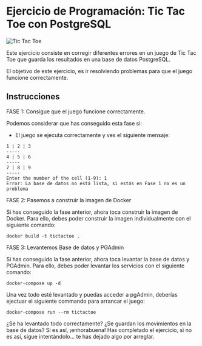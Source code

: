 # Ejercicio de Programación: Tic Tac Toe con PostgreSQL

![Tic Tac Toe](https://encrypted-tbn0.gstatic.com/images?q=tbn:ANd9GcTJd6tIrqyz0C3Quc9ohvlqK6DhvTXO2gJKQA&s)

Este ejercicio consiste en corregir diferentes errores en un juego de Tic Tac Toe que guarda los resultados en una base de datos PostgreSQL. 

El objetivo de este ejercicio, es ir resolviendo problemas para que el juego funcione correctamente.

## Instrucciones

FASE 1: Consigue que el juego funcione correctamente.

Podemos considerar que has conseguido esta fase si:

- El juego se ejecuta correctamente y ves el siguiente mensaje:

```
1 | 2 | 3
-----
4 | 5 | 6
-----
7 | 8 | 9
-----
Enter the number of the cell (1-9): 1
Error: La base de datos no está lista, si estás en Fase 1 no es un problema
```

FASE 2: Pasemos a construir la imagen de Docker

Si has conseguido la fase anterior, ahora toca construir la imagen de Docker. Para ello, debes poder construir la imagen individualmente con el siguiente comando:

```
docker build -t tictactoe .
```

FASE 3: Levantemos Base de datos y PGAdmin

Si has conseguido la fase anterior, ahora toca levantar la base de datos y PGAdmin. Para ello, debes poder levantar los servicios con el siguiente comando:

```
docker-compose up -d
```

Una vez todo esté levantado y puedas acceder a pgAdmin, deberías ejectuar el siguiente commando para arrancar el juego:

```
docker-compose run --rm tictactoe
```

¿Se ha levantado todo correctamente? ¿Se guardan los movimientos en la base de datos? Si es así, ¡enhorabuena! Has completado el ejercicio, si no es así, sigue intentándolo... te has dejado algo por arreglar.